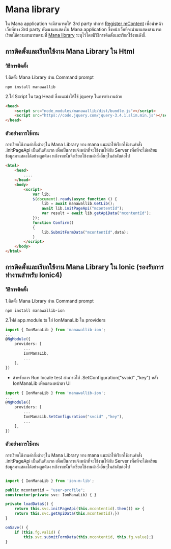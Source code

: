 # Mana library
ใน Mana application จะมีสามารถให้ 3rd party ทำการ [Register mContent](www.google.com) เพื่อนำหน้าเว็บที่ทาง 3rd party พัฒนามาแสดงใน Mana application ซึ่งหน้าเว็บที่จะนำมาแสดงสามารถเรียกใช้ความสามารถตามที่ [Mana library](../APIs/Manalib.md) ระบุไว้โดยมีวิธีการติดตั้งและเรียกใช้งานดังนี้
## การติดตั้งและเรียกใช้งาน Mana Library ใน Html
### วิธีการติดตั้ง
1.ติดตั้ง Mana Library ผ่าน Command prompt
```
npm install manawallib
```

2.ใส่ Script ใน tag Head ซึ่งแนะนำให้ใช้ jquery ในการทำงานด้วย
```html
<head>
    <script src="node_modules/manawallib/dist/bundle.js"></script>
    <script src="https://code.jquery.com/jquery-3.4.1.slim.min.js"></script>
</head>
```
### ตัวอย่างการใช้งาน
การเรียกใช้งานคำสั่งต่างๆใน Mana Library ทาง mana แนะนำให้เรียกใช้งานคำสั่ง .initPageApi เป็นอันดับแรก เพื่อเป็นการแจ้งหน้าที่จะใช้งานให้กับ Server เพื่อที่จะได้เตรียมข้อมูลมาแสดงได้อย่างถูกต้อง หลังจากนั้นจึงเรียกใช้งานคำสั่งอื่นๆในลำดับต่อไป    
```html
<html>
    <head>
        ....
    </head>
    <body>
        <script>
            var lib;
            $(document).ready(async function () {
                lib = await manawallib.GetLib();
                await lib.initPageApi("mcontentId");
                var result = await lib.getApiData("mcontentId");
            });
            function Confirm()
            {
                lib.SubmitFormData("mcontentId",data);
            }
        </script>
    </body>
</html>
```
## การติดตั้งและเรียกใช้งาน Mana Library ใน Ionic (รองรับการทำงานสำหรับ Ionic4)
### วิธีการติดตั้ง
1.ติดตั้ง Mana Library ผ่าน Command prompt
```
npm install manawallib-ion
```

2.ไฟล์ app.module.ts ใส่ IonManaLib ใน providers
```typescript
import { IonManaLib } from 'manawallib-ion';
...
@NgModule({
    providers: [
        ...
        IonManaLib,
        ...
    ],
})
```
* สำหรับการ Run locale test สามารถใส่ .SetConfiguration("svcid" ,"key") หลัง IonManaLib เพื่อแสดงหน้าตา UI  
```typescript
import { IonManaLib } from 'manawallib-ion';
...
@NgModule({
    providers: [
        ...
        IonManaLib.SetConfiguration("svcid" ,"key"),
        ...
    ],
})
```
### ตัวอย่างการใช้งาน
การเรียกใช้งานคำสั่งต่างๆใน Mana Library ทาง mana แนะนำให้เรียกใช้งานคำสั่ง .initPageApi เป็นอันดับแรก เพื่อเป็นการแจ้งหน้าที่จะใช้งานให้กับ Server เพื่อที่จะได้เตรียมข้อมูลมาแสดงได้อย่างถูกต้อง หลังจากนั้นจึงเรียกใช้งานคำสั่งอื่นๆในลำดับต่อไป 
```typescript

import { IonManaLib } from 'ion-m-lib';

public mcontentid = "user-profile";
constructor(private svc: IonManaLib) { }

private loadData$() {
    return this.svc.initPageApi(this.mcontentid).then(() => {
    return this.svc.getApiData(this.mcontentid);})
}

onSave() {
    if (this.fg.valid) {
        this.svc.submitFormData(this.mcontentid, this.fg.value);}
}
```
